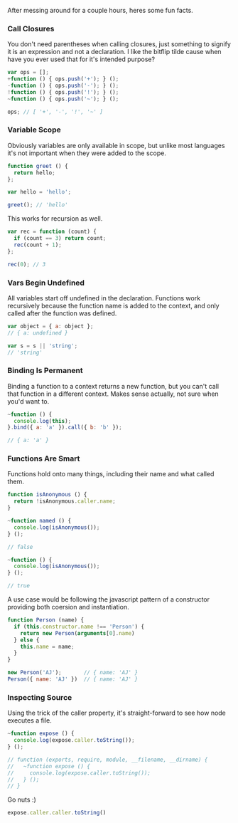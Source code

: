 After messing around for a couple hours, heres some fun facts. 

### Call Closures

You don't need parentheses when calling closures, just something to signify it is an expression and not a declaration. I like the bitflip tilde cause when have you ever used that for it's intended purpose?

```javascript
var ops = [];
+function () { ops.push('+'); } ();
-function () { ops.push('-'); } ();
!function () { ops.push('!'); } ();
~function () { ops.push('~'); } ();

ops; // [ '+', '-', '!', '~' ]
```

### Variable Scope

Obviously variables are only available in scope, but unlike most languages it's not important when they were added to the scope. 

```javascript
function greet () {
  return hello;
};

var hello = 'hello';

greet(); // 'hello'
```

This works for recursion as well.

```javascript
var rec = function (count) {
  if (count == 3) return count;
  rec(count + 1);
};

rec(0); // 3
```

### Vars Begin Undefined

All variables start off undefined in the declaration. Functions work recursively because the function name is added to the context, and only called after the function was defined. 

```javascript
var object = { a: object };
// { a: undefined }

var s = s || 'string';
// 'string'
```

### Binding Is Permanent

Binding a function to a context returns a new function, but you can't call that function in a different context. Makes sense actually, not sure when you'd want to. 

```javascript
~function () {
  console.log(this);
}.bind({ a: 'a' }).call({ b: 'b' });

// { a: 'a' }
```

### Functions Are Smart

Functions hold onto many things, including their name and what called them. 

```javascript
function isAnonymous () {
  return !isAnonymous.caller.name;
}

~function named () {
  console.log(isAnonymous());
} ();

// false

~function () {
  console.log(isAnonymous());
} ();

// true
```

A use case would be following the javascript pattern of a constructor providing both coersion and instantiation. 

```javascript
function Person (name) {
  if (this.constructor.name !== 'Person') {
    return new Person(arguments[0].name)
  } else {
    this.name = name;
  }
}

new Person('AJ');       // { name: 'AJ' }
Person({ name: 'AJ' })  // { name: 'AJ' }
```

### Inspecting Source

Using the trick of the caller property, it's straight-forward to see how node executes a file.

```javascript
~function expose () {
  console.log(expose.caller.toString());
} ();

// function (exports, require, module, __filename, __dirname) { 
//   ~function expose () {
//     console.log(expose.caller.toString());
//   } ();
// }
```

Go nuts :)

```javascript
expose.caller.caller.toString()
```



